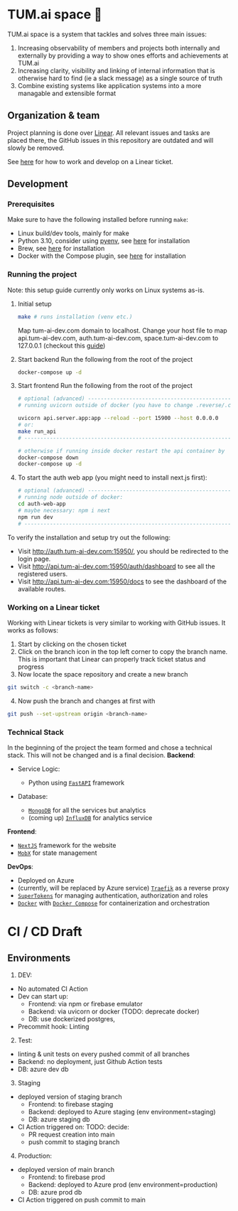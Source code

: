# TUM.ai space 🚀
TUM.ai space is a system that tackles and solves three main issues:
  1. Increasing observability of members and projects both internally and externally by providing a way to show ones efforts and achievements at TUM.ai 
  2. Increasing clarity, visibility and linking of internal information that is otherwise hard to find (ie a slack message) as a single source of truth
  3. Combine existing systems like application systems into a more managable and extensible format

## Organization & team
Project planning is done over [Linear](https://linear.app/tum-ai/project/tumai-space-5b8716e29acb). All relevant issues and tasks are placed there, the GitHub issues in this repository are outdated and will slowly be removed.

See [here](#working-on-a-linear-ticket) for how to work and develop on a Linear ticket.

## Development

### Prerequisites
Make sure to have the following installed before running ```make```:
- Linux build/dev tools, mainly for make
- Python 3.10, consider using [pyenv](https://github.com/pyenv/pyenv), see [here](https://github.com/pyenv/pyenv#automatic-installer) for installation
- Brew, see [here](https://brew.sh) for installation
- Docker with the Compose plugin, see [here](https://docs.docker.com/get-docker/) for installation

### Running the project
Note: this setup guide currently only works on Linux systems as-is. 
1. Initial setup
    ```bash
    make # runs installation (venv etc.)
    ```
    Map tum-ai-dev.com domain to localhost.
    Change your host file to map api.tum-ai-dev.com, auth.tum-ai-dev.com, space.tum-ai-dev.com to 127.0.0.1 (checkout this [guide](https://www.hostinger.com/tutorials/how-to-edit-hosts-file))

2. Start backend
  Run the following from the root of the project
    ```bash
    docker-compose up -d
    ```
3. Start frontend
  Run the following from the root of the project
    ```bash
    # optional (advanced) ----------------------------------------------------
    # running uvicorn outside of docker (you have to change .reverse/.config/config.yml) to use your local ip as upstream server (in 'services' section)

    uvicorn api.server.app:app --reload --port 15900 --host 0.0.0.0
    # or: 
    make run_api
    # ------------------------------------------------------------------------

    # otherwise if running inside docker restart the api container by
    docker-compose down
    docker-compose up -d
    ```
4. To start the auth web app (you might need to install next.js first):
    ```bash
    # optional (advanced) ----------------------------------------------------
    # running node outside of docker:
    cd auth-web-app
    # maybe necessary: npm i next
    npm run dev
    # ------------------------------------------------------------------------
    ```
  
To verify the installation and setup try out the following: 
- Visit http://auth.tum-ai-dev.com:15950/, you should be redirected to the login page.
- Visit http://api.tum-ai-dev.com:15950/auth/dashboard to see all the registered users.
- Visit http://api.tum-ai-dev.com:15950/docs to see the dashboard of the available routes.

### Working on a Linear ticket
Working with Linear tickets is very similar to working with GitHub issues.
It works as follows:
1. Start by clicking on the chosen ticket
2. Click on the branch icon in the top left corner to copy the branch name. This is important that Linear can properly track ticket status and progress
3. Now locate the space repository and create a new branch
  ```bash
  git switch -c <branch-name>
  ```
4. Now push the branch and changes at first with
  ```bash
  git push --set-upstream origin <branch-name>
  ```

### Technical Stack
In the beginning of the project the team formed and chose a technical stack. This will not be changed and is a final decision. 
**Backend**: 
  - Service Logic:

    - Python using [`FastAPI`](https://github.com/tiangolo/fastapi) framework
  - Database:
    - [`MongoDB`](https://www.mongodb.com/) for all the services but analytics
    - (coming up) [`InfluxDB`](https://www.influxdata.com/) for analytics service

**Frontend**:
- [`NextJS`](https://nextjs.org/) framework for the website
-  [`MobX`](https://mobx.js.org) for state management

**DevOps**:
- Deployed on Azure
- (currently, will be replaced by Azure service) [`Traefik`](https://traefik.io/) as a reverse proxy 
- [`SuperTokens`](https://supertokens.com/) for managing authentication, authorization and roles
- [`Docker`](https://www.docker.com/) with [`Docker Compose`](https://docs.docker.com/compose/) for containerization and orchestration

# CI / CD Draft
## Environments
1) DEV:
- No automated CI Action
- Dev can start up:
  - Frontend: via npm or firebase emulator
  - Backend: via uvicorn or docker (TODO: deprecate docker)
  - DB: use dockerized postgres, 
- Precommit hook: Linting
2) Test:
- linting & unit tests on every pushed commit of all branches
- Backend: no deployment, just Github Action tests
- DB: azure dev db
3) Staging
- deployed version of staging branch
  - Frontend: to firebase staging
  - Backend: deployed to Azure staging (env environment=staging)
  - DB: azure staging db
- CI Action triggered on:
  TODO: decide:
    - PR request creation into main
    - push commit to staging branch

4) Production:
- deployed version of main branch
  - Frontend: to firebase prod
  - Backend: deployed to Azure prod (env environment=production)
  - DB: azure prod db
- CI Action triggered on push commit to main
